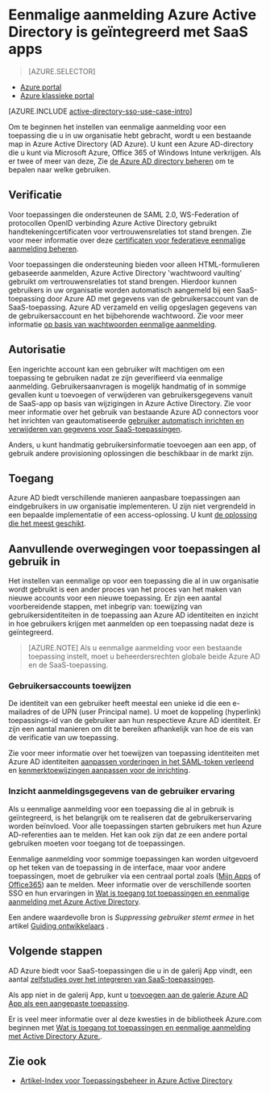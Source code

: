 <properties
    pageTitle="Eenmalige aanmelding Azure Active Directory is geïntegreerd met SaaS apps |  Microsoft Azure"
    description="Enkele aanmelding, verificatie en management van apps in Azure Active Directory SaaS gecentraliseerde toegang van gebruikers inschakelen. Een overzicht van het integreren van Azure Active Directory naar SaaS apps."
    services="active-directory"
      keywords="Azure AD integreren met SaaS apps"
    documentationCenter=""
    authors="curtand"
    manager="femila"
    editor=""/>

<tags
    ms.service="active-directory"
    ms.devlang="na"
    ms.topic="article"
    ms.tgt_pltfrm="na"
    ms.workload="identity"
    ms.date="09/30/2016"
    ms.author="curtand"/>

# <a name="integrate-azure-active-directory-single-sign-on-with-saas-apps"></a>Eenmalige aanmelding Azure Active Directory is geïntegreerd met SaaS apps  

> [AZURE.SELECTOR]
- [Azure portal](active-directory-enterprise-apps-manage-sso.md)
- [Azure klassieke portal](active-directory-sso-integrate-saas-apps.md)

[AZURE.INCLUDE [active-directory-sso-use-case-intro](../../includes/active-directory-sso-use-case-intro.md)]

Om te beginnen het instellen van eenmalige aanmelding voor een toepassing die u in uw organisatie hebt gebracht, wordt u een bestaande map in Azure Active Directory (AD Azure). U kunt een Azure AD-directory die u kunt via Microsoft Azure, Office 365 of Windows Intune verkrijgen. Als er twee of meer van deze, Zie [de Azure AD directory beheren](active-directory-administer.md) om te bepalen naar welke gebruiken.

## <a name="authentication"></a>Verificatie

Voor toepassingen die ondersteunen de SAML 2.0, WS-Federation of protocollen OpenID verbinding Azure Active Directory gebruikt handtekeningcertificaten voor vertrouwensrelaties tot stand brengen. Zie voor meer informatie over deze [certificaten voor federatieve eenmalige aanmelding beheren](active-directory-sso-certs.md).

Voor toepassingen die ondersteuning bieden voor alleen HTML-formulieren gebaseerde aanmelden, Azure Active Directory 'wachtwoord vaulting' gebruikt om vertrouwensrelaties tot stand brengen. Hierdoor kunnen gebruikers in uw organisatie worden automatisch aangemeld bij een SaaS-toepassing door Azure AD met gegevens van de gebruikersaccount van de SaaS-toepassing. Azure AD verzameld en veilig opgeslagen gegevens van de gebruikersaccount en het bijbehorende wachtwoord. Zie voor meer informatie [op basis van wachtwoorden eenmalige aanmelding](active-directory-appssoaccess-whatis.md#password-based-single-sign-on).

## <a name="authorization"></a>Autorisatie

Een ingerichte account kan een gebruiker wilt machtigen om een toepassing te gebruiken nadat ze zijn geverifieerd via eenmalige aanmelding. Gebruikersaanvragen is mogelijk handmatig of in sommige gevallen kunt u toevoegen of verwijderen van gebruikersgegevens vanuit de SaaS-app op basis van wijzigingen in Azure Active Directory. Zie voor meer informatie over het gebruik van bestaande Azure AD connectors voor het inrichten van geautomatiseerde [gebruiker automatisch inrichten en verwijderen van gegevens voor SaaS-toepassingen](active-directory-saas-app-provisioning.md).

Anders, u kunt handmatig gebruikersinformatie toevoegen aan een app, of gebruik andere provisioning oplossingen die beschikbaar in de markt zijn.

## <a name="access"></a>Toegang

Azure AD biedt verschillende manieren aanpasbare toepassingen aan eindgebruikers in uw organisatie implementeren. U zijn niet vergrendeld in een bepaalde implementatie of een access-oplossing. U kunt [de oplossing die het meest geschikt](active-directory-appssoaccess-whatis.md#deploying-azure-ad-integrated-applications-to-users).

## <a name="additional-considerations-for-applications-already-in-use"></a>Aanvullende overwegingen voor toepassingen al gebruik in

Het instellen van eenmalige op voor een toepassing die al in uw organisatie wordt gebruikt is een ander proces van het proces van het maken van nieuwe accounts voor een nieuwe toepassing. Er zijn een aantal voorbereidende stappen, met inbegrip van: toewijzing van gebruikersidentiteiten in de toepassing aan Azure AD identiteiten en inzicht in hoe gebruikers krijgen met aanmelden op een toepassing nadat deze is geïntegreerd.

> [AZURE.NOTE] Als u eenmalige aanmelding voor een bestaande toepassing instelt, moet u beheerdersrechten globale beide Azure AD en de SaaS-toepassing.

### <a name="mapping-user-accounts"></a>Gebruikersaccounts toewijzen

De identiteit van een gebruiker heeft meestal een unieke id die een e-mailadres of de UPN (user Principal name). U moet de koppeling (hyperlink) toepassings-id van de gebruiker aan hun respectieve Azure AD identiteit. Er zijn een aantal manieren om dit te bereiken afhankelijk van hoe de eis van de verificatie van uw toepassing.

Zie voor meer informatie over het toewijzen van toepassing identiteiten met Azure AD identiteiten [aanpassen vorderingen in het SAML-token verleend](http://social.technet.microsoft.com/wiki/contents/articles/31257.azure-active-directory-customizing-claims-issued-in-the-saml-token-for-pre-integrated-apps.aspx) en [kenmerktoewijzingen aanpassen voor de inrichting](active-directory-saas-customizing-attribute-mappings.md).

### <a name="understanding-the-users-log-in-experience"></a>Inzicht aanmeldingsgegevens van de gebruiker ervaring

Als u eenmalige aanmelding voor een toepassing die al in gebruik is geïntegreerd, is het belangrijk om te realiseren dat de gebruikerservaring worden beïnvloed. Voor alle toepassingen starten gebruikers met hun Azure AD-referenties aan te melden. Het kan ook zijn dat ze een andere portal gebruiken moeten voor toegang tot de toepassingen.

Eenmalige aanmelding voor sommige toepassingen kan worden uitgevoerd op het teken van de toepassing in de interface, maar voor andere toepassingen, moet de gebruiker via een centraal portal zoals ([Mijn Apps](http://myapps.microsoft.com) of [Office365](http://portal.office.com/myapps)) aan te melden. Meer informatie over de verschillende soorten SSO en hun ervaringen in [Wat is toegang tot toepassingen en eenmalige aanmelding met Azure Active Directory](active-directory-appssoaccess-whatis.md).

Een andere waardevolle bron is *Suppressing gebruiker stemt ermee* in het artikel [Guiding ontwikkelaars](active-directory-applications-guiding-developers-for-lob-applications.md) .

## <a name="next-steps"></a>Volgende stappen


AD Azure biedt voor SaaS-toepassingen die u in de galerij App vindt, een aantal [zelfstudies over het integreren van SaaS-toepassingen](active-directory-saas-tutorial-list.md).

Als app niet in de galerij App, kunt u [toevoegen aan de galerie Azure AD App als een aangepaste toepassing](http://blogs.technet.com/b/ad/archive/2015/06/17/bring-your-own-app-with-azure-ad-self-service-saml-configuration-gt-now-in-preview.aspx).

Er is veel meer informatie over al deze kwesties in de bibliotheek Azure.com beginnen met [Wat is toegang tot toepassingen en eenmalige aanmelding met Active Directory Azure.](active-directory-appssoaccess-whatis.md).

## <a name="see-also"></a>Zie ook

- [Artikel-Index voor Toepassingsbeheer in Azure Active Directory](active-directory-apps-index.md)
